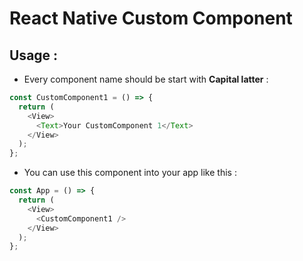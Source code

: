 # React Native Custom Component

## Usage :

- Every component name should be start with <b>Capital latter</b> :

```js
const CustomComponent1 = () => {
  return (
    <View>
      <Text>Your CustomComponent 1</Text>
    </View>
  );
};
```

- You can use this component into your app like this :

```js
const App = () => {
  return (
    <View>
      <CustomComponent1 />
    </View>
  );
};
```
